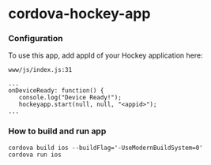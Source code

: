 # cordova-hockey-app

### Configuration
To use this app, add appId of your Hockey application here:

`www/js/index.js:31`
```
...
onDeviceReady: function() {
   console.log("Device Ready!");
   hockeyapp.start(null, null, "<appid>");
...
```

### How to build and run app

```
cordova build ios --buildFlag='-UseModernBuildSystem=0'
cordova run ios
```
